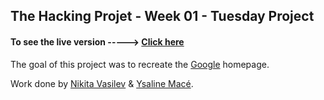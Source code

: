 ## The Hacking Projet - Week 01 - Tuesday Project

#### To see the live version -----> [Click here](https://nikitavasilev.github.io/google_homepage/)

The goal of this project was to recreate the [Google](https://google.com) homepage.


Work done by [Nikita Vasilev](https://github.com/nikitavasilev) & [Ysaline Macé](https://github.com/Ysalien). 